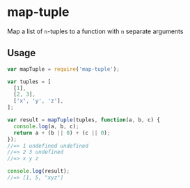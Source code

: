# map-tuple

Map a list of `n`-tuples to a function with `n` separate arguments

## Usage

```js
var mapTuple = require('map-tuple');

var tuples = [
  [1],
  [2, 3],
  ['x', 'y', 'z'],
];

var result = mapTuple(tuples, function(a, b, c) {
  console.log(a, b, c);
  return a + (b || 0) + (c || 0);
});
//=> 1 undefined undefined 
//=> 2 3 undefined
//=> x y z 

console.log(result);
//=> [1, 5, "xyz"]
```
